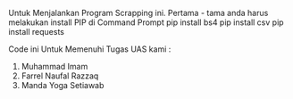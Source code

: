 Untuk Menjalankan Program Scrapping ini.
Pertama - tama anda harus melakukan install PIP di  Command Prompt 
pip install bs4
pip install csv
pip install requests


Code ini Untuk Memenuhi Tugas UAS kami :
1. Muhammad Imam
2. Farrel Naufal Razzaq
3. Manda Yoga Setiawab 
